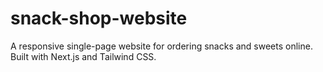 # snack-shop-website
A responsive single-page website for ordering snacks and sweets online. Built with Next.js and Tailwind CSS.
